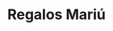 ---
title: "Regalos Mariú"
url: /ciudad-guayana-puerto-ordaz/regalos-mariu/
shop: Taschen & Koffer
---